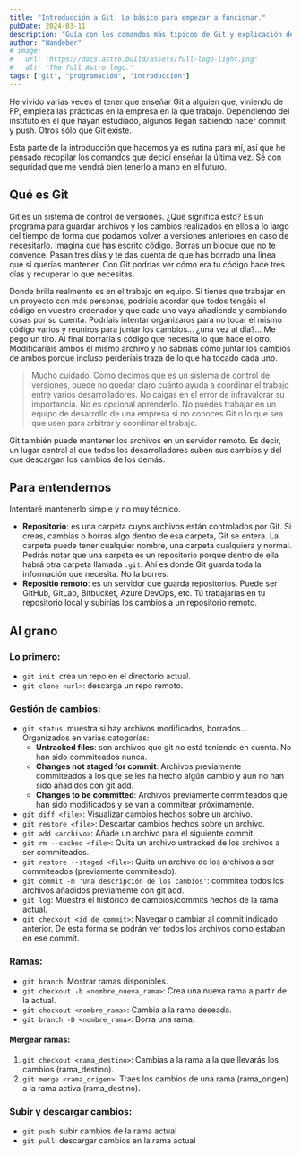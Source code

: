 ```yaml
---
title: "Introducción a Git. Lo básico para empezar a funcionar."
pubDate: 2024-03-11
description: "Guía con los comandos más típicos de Git y explicación de algunos conceptos básicos."
author: "Wandeber"
# image:
#   url: "https://docs.astro.build/assets/full-logo-light.png"
#   alt: "The full Astro logo."
tags: ["git", "programación", "introducción"]
---
```


He vivido varias veces el tener que enseñar Git a alguien que, viniendo de FP, empieza las prácticas en la empresa en la que trabajo.
Dependiendo del instituto en el que hayan estudiado, algunos llegan sabiendo hacer commit y push. Otros sólo que Git existe.

Esta parte de la introducción que hacemos ya es rutina para mí, así que he pensado recopilar los comandos que decidí enseñar la última vez.
Sé con seguridad que me vendrá bien tenerlo a mano en el futuro.

## Qué es Git

Git es un sistema de control de versiones. ¿Qué significa esto? Es un programa para guardar archivos y los cambios realizados en ellos a lo largo del tiempo de forma que podamos volver a versiones anteriores en caso de necesitarlo. Imagina que has escrito código. Borras un bloque que no te convence. Pasan tres días y te das cuenta de que has borrado una línea que sí querías mantener. Con Git podrías ver cómo era tu código hace tres días y recuperar lo que necesitas.

Donde brilla realmente es en el trabajo en equipo. Si tienes que trabajar en un proyecto con más personas, podríais acordar que todos tengáis el código en vuestro ordenador y que cada uno vaya añadiendo y cambiando cosas por su cuenta. Podríais intentar organizaros para no tocar el mismo código varios y reuniros para juntar los cambios... ¿una vez al día?... Me pego un tiro. Al final borraríais código que necesita lo que hace el otro. Modificaríais ambos el mismo archivo y no sabríais cómo juntar los cambios de ambos porque incluso perderíais traza de lo que ha tocado cada uno.

> Mucho cuidado. Como decimos que es un sistema de control de versiones, puede no quedar claro cuánto ayuda a coordinar el trabajo entre varios desarrolladores. No caigas en el error de infravalorar su importancia. No es opcional aprenderlo. No puedes trabajar en un equipo de desarrollo de una empresa si no conoces Git o lo que sea que usen para arbitrar y coordinar el trabajo.

Git también puede mantener los archivos en un servidor remoto. Es decir, un lugar central al que todos los desarrolladores suben sus cambios y del que descargan los cambios de los demás.

## Para entendernos

Intentaré mantenerlo simple y no muy técnico.

- **Repositorio**: es una carpeta cuyos archivos están controlados por Git. Si creas, cambias o borras algo dentro de esa carpeta, Git se entera. La carpeta puede tener cualquier nombre, una carpeta cualquiera y normal. Podrás notar que una carpeta es un repositorio porque dentro de ella habrá otra carpeta llamada `.git`. Ahí es donde Git guarda toda la información que necesita. No la borres.
- **Repositio remoto**: es un servidor que guarda repositorios. Puede ser GitHub, GitLab, Bitbucket, Azure DevOps, etc. Tú trabajarías en tu repositorio local y subirías los cambios a un repositorio remoto.

## Al grano

### Lo primero:
- `git init`: crea un repo en el directorio actual.
- `git clone <url>`: descarga un repo remoto.

### Gestión de cambios:
- `git status`: muestra si hay archivos modificados, borrados… Organizados en varias catogorías:
  - **Untracked files**: son archivos que git no está teniendo en cuenta. No han sido commiteados nunca.
  - **Changes not staged for commit**: Archivos previamente commiteados a los que se les ha hecho algún cambio y aun no han sido añadidos con git add.
  - **Changes to be committed**: Archivos previamente commiteados que han sido modificados y se van a commitear próximamente.
- `git diff <file>`: Visualizar cambios hechos sobre un archivo.
- `git restore <file>`: Descartar cambios hechos sobre un archivo.
- `git add <archivo>`: Añade un archivo para el siguiente commit. 
- `git rm --cached <file>`: Quita un archivo untracked de los archivos a ser commiteados.
- `git restore --staged <file>`: Quita un archivo de los archivos a ser commiteados (previamente commiteado).
- `git commit -m 'Una descripción de los cambios'`: commitea todos los archivos añadidos previamente con git add.
- `git log`: Muestra el histórico de cambios/commits hechos de la rama actual.
- `git checkout <id de commit>`: Navegar o cambiar al commit indicado anterior. De esta forma se podrán ver todos los archivos como estaban en ese commit.

### Ramas:
- `git branch`: Mostrar ramas disponibles.
- `git checkout -b <nombre_nueva_rama>`: Crea una nueva rama a partir de la actual.
- `git checkout <nombre_rama>`: Cambia a la rama deseada.
- `git branch -D <nombre_rama>`: Borra una rama.

#### Mergear ramas:
1. `git checkout <rama_destino>`: Cambias a la rama a la que llevarás los cambios (rama_destino).
1. `git merge <rama_origen>`: Traes los cambios de una rama (rama_origen) a la rama activa (rama_destino).

### Subir y descargar cambios:
- `git push`: subir cambios de la rama actual
- `git pull`: descargar cambios en la rama actual

